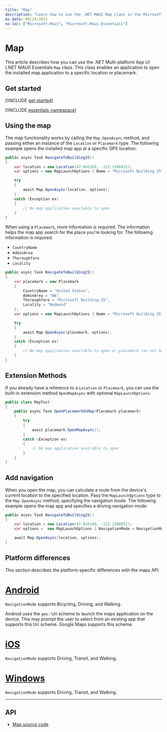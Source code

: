 ```yaml
---
title: "Map"
description: "Learn how to use the .NET MAUI Map class in the Microsoft.Maui.Essentials namespace. This class enables an application to open the installed map application to a specific location or placemark."
ms.date: 08/24/2021
no-loc: ["Microsoft.Maui", "Microsoft.Maui.Essentials"]
---
```


# Map

This article describes how you can use the .NET Multi-platform App UI (.NET MAUI) Essentials `Map` class. This class enables an application to open the installed map application to a specific location or placemark.

## Get started

[!INCLUDE [get-started](../includes/get-started.md)]

[!INCLUDE [essentials-namespace](../includes/essentials-namespace.md)]

## Using the map

The map functionality works by calling the `Map.OpenAsync` method, and passing either an instance of the `Location` or `Placemark` type. The following example opens the installed map app at a specific GPS location:

```csharp
public async Task NavigateToBuilding25()
{
    var location = new Location(47.645160, -122.1306032);
    var options = new MapLaunchOptions { Name = "Microsoft Building 25" };

    try
    {
        await Map.OpenAsync(location, options);
    }
    catch (Exception ex)
    {
        // No map application available to open
    }
}
```

When using a `Placemark`, more information is required. The information helps the map app search for the place you're looking for. The following information is required:

- `CountryName`
- `AdminArea`
- `Thoroughfare`
- `Locality`

```csharp
public async Task NavigateToBuilding25()
{
    var placemark = new Placemark
    {
        CountryName = "United States",
        AdminArea = "WA",
        Thoroughfare = "Microsoft Building 25",
        Locality = "Redmond"
    };
    var options = new MapLaunchOptions { Name = "Microsoft Building 25" };

    try
    {
        await Map.OpenAsync(placemark, options);
    }
    catch (Exception ex)
    {
        // No map application available to open or placemark can not be located
    }
}
```

## Extension Methods

If you already have a reference to a `Location` or `Placemark`, you can use the built-in extension method `OpenMapAsync` with optional `MapLaunchOptions`:

```csharp
public class MapTest
{
    public async Task OpenPlacemarkOnMap(Placemark placemark)
    {
        try
        {
            await placemark.OpenMapAsync();
        }
        catch (Exception ex)
        {
            // No map application available to open
        }
    }
}
```

## Add navigation

When you open the map, you can calculate a route from the device's current location to the specified location. Pass the `MapLaunchOptions` type to the `Map.OpenAsync` method, specifying the navigation mode. The following example opens the map app and specifies a driving navigation mode:

```csharp
public async Task NavigateToBuilding25()
{
    var location = new Location(47.645160, -122.1306032);
    var options =  new MapLaunchOptions { NavigationMode = NavigationMode.Driving };

    await Map.OpenAsync(location, options);
}
```

## Platform differences

This section describes the platform-specific differences with the maps API.

<!-- markdownlint-disable MD025 -->
# [Android](#tab/android)

`NavigationMode` supports Bicycling, Driving, and Walking.

Android uses the `geo:` Uri scheme to launch the maps application on the device. This may prompt the user to select from an existing app that supports this Uri scheme. Google Maps supports this scheme.

# [iOS](#tab/ios)

`NavigationMode` supports Driving, Transit, and Walking.

# [Windows](#tab/windows)

`NavigationMode` supports Driving, Transit, and Walking.

-----
<!-- markdownlint-enable MD025 -->

## API

- [Map source code](https://github.com/dotnet/maui/tree/main/src/Essentials/src/Map)
<!-- - [Map API documentation](xref:Microsoft.Maui.Essentials.Map)-->

